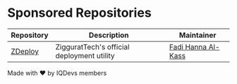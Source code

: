 # Sponsored Repositories

| Repository | Description | Maintainer |
| -              | -           | -          |
| [ZDeploy](https://github.com/ziggurattech/zdeploy) |  ZigguratTech's official deployment utility | [Fadi Hanna Al-Kass](https://github.com/alkass) |

Made with ❤️ by IQDevs members
